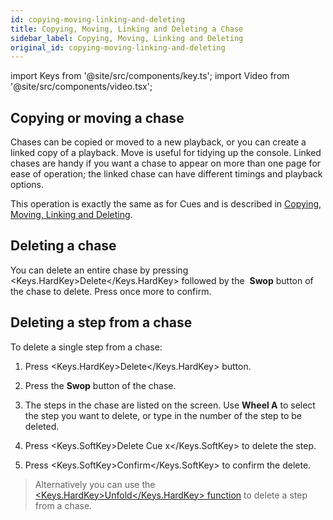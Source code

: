 ```yaml
---
id: copying-moving-linking-and-deleting
title: Copying, Moving, Linking and Deleting a Chase
sidebar_label: Copying, Moving, Linking and Deleting
original_id: copying-moving-linking-and-deleting
---
```


import Keys from '@site/src/components/key.ts';
import Video from '@site/src/components/video.tsx';

Copying or moving a chase
-------------------------

Chases can be copied or moved to a new playback, or you can create a
linked copy of a playback. Move is useful for tidying up the console.
Linked chases are handy if you want a chase to appear on more than one
page for ease of operation; the linked chase can have different timings
and playback options.

This operation is exactly the same as for Cues and is described in
[Copying, Moving, Linking and Deleting](../cues/copying-moving-linking-and-deleting.md).

Deleting a chase
----------------

You can delete an entire chase by pressing <Keys.HardKey>Delete</Keys.HardKey> followed by the
&nbsp;<strong>Swop</strong> button of the chase to delete. Press once more to confirm.

Deleting a step from a chase
----------------------------

To delete a single step from a chase:

1. Press <Keys.HardKey>Delete</Keys.HardKey> button.

2. Press the <strong>Swop</strong> button of the chase.

3. The steps in the chase are listed on the screen. Use <strong>Wheel A</strong> to select the step you
want to delete, or type in the number of the step to be deleted.

4. Press <Keys.SoftKey>Delete Cue x</Keys.SoftKey> to delete the step.

5. Press <Keys.SoftKey>Confirm</Keys.SoftKey> to confirm the delete.

> Alternatively you can use the [<Keys.HardKey>Unfold</Keys.HardKey> function](editing-a-chase.md#editing-a-chase-using-unfold) to delete a step from
    a chase.